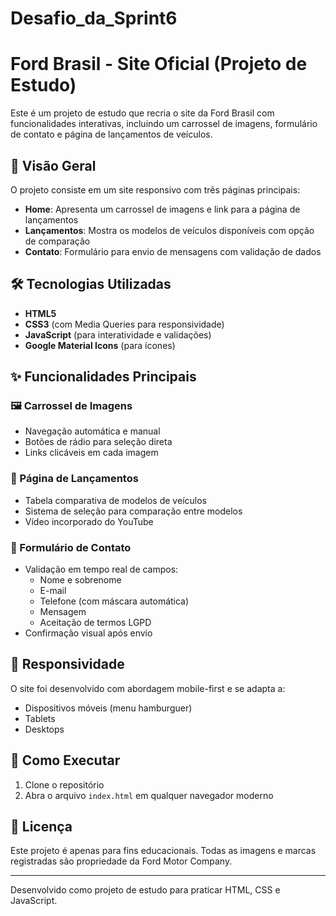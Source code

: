# Desafio_da_Sprint6

# Ford Brasil - Site Oficial (Projeto de Estudo)

Este é um projeto de estudo que recria o site da Ford Brasil com funcionalidades interativas, incluindo um carrossel de imagens, formulário de contato e página de lançamentos de veículos.

## 📌 Visão Geral

O projeto consiste em um site responsivo com três páginas principais:
- **Home**: Apresenta um carrossel de imagens e link para a página de lançamentos
- **Lançamentos**: Mostra os modelos de veículos disponíveis com opção de comparação
- **Contato**: Formulário para envio de mensagens com validação de dados

## 🛠 Tecnologias Utilizadas

- **HTML5**
- **CSS3** (com Media Queries para responsividade)
- **JavaScript** (para interatividade e validações)
- **Google Material Icons** (para ícones)

## ✨ Funcionalidades Principais

### 🖼 Carrossel de Imagens
- Navegação automática e manual
- Botões de rádio para seleção direta
- Links clicáveis em cada imagem

### 🚗 Página de Lançamentos
- Tabela comparativa de modelos de veículos
- Sistema de seleção para comparação entre modelos
- Vídeo incorporado do YouTube

### 📧 Formulário de Contato
- Validação em tempo real de campos:
  - Nome e sobrenome
  - E-mail
  - Telefone (com máscara automática)
  - Mensagem
  - Aceitação de termos LGPD
- Confirmação visual após envio

## 📱 Responsividade
O site foi desenvolvido com abordagem mobile-first e se adapta a:
- Dispositivos móveis (menu hamburguer)
- Tablets
- Desktops

## 🚀 Como Executar
1. Clone o repositório
2. Abra o arquivo `index.html` em qualquer navegador moderno

## 📄 Licença
Este projeto é apenas para fins educacionais. Todas as imagens e marcas registradas são propriedade da Ford Motor Company.

---

Desenvolvido como projeto de estudo para praticar HTML, CSS e JavaScript.
